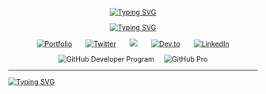<!--HEADINGS-->

<div align="center">

<a href="https://git.io/typing-svg"><img src="https://readme-typing-svg.demolab.com?font=JetBrains+Mono&weight=300&size=25&duration=4000&pause=10&color=FEFAE0&center=true&vCenter=true&repeat=false&width=435&lines=Aidre+%22Svene%22+Cabrera" alt="Typing SVG" /></a>

<a href="https://git.io/typing-svg"><img src="https://readme-typing-svg.demolab.com?font=Open+Sans&weight=300&duration=3000&pause=1000&color=FEFAE0&center=true&vCenter=true&width=435&lines=Hello%2C+World.;Step+into+my+mind+and+explore+my+creations." alt="Typing SVG" /></a>

</div> 

<!--SOCIALS-->
<p align="center">
  <a href="https://aidrecabrera.github.io/"><img alt="Portfolio" title="Portfolio" src="https://custom-icon-badges.demolab.com/badge/-portfolio-FEFAE0?style=for-the-badge&logoColor=black&logo=issue-opened"/></a>
  &#8287;&#8287;&#8287;&#8287;&#8287;
  <a href="https://twitter.com/aidrecabrera/"><img alt="Twitter" title="Twitter" src="https://img.shields.io/badge/twitter-FEFAE0?style=for-the-badge&logo=twitter&logoColor=black"/></a>
  &#8287;&#8287;&#8287;&#8287;&#8287;
  <a href="https://discordapp.com/users/253494226862473216/" alt="Discord" title="Discord"><img src="https://img.shields.io/badge/discord-FEFAE0?style=for-the-badge&logo=discord&logoColor=black"/></a>
  &#8287;&#8287;&#8287;&#8287;&#8287;
  <a href="https://dev.to/aidrecabrera/"><img alt="Dev.to" title="Dev.to" src="https://img.shields.io/badge/dev.to-FEFAE0?style=for-the-badge&logo=dev.to&logoColor=black"></a>
  &#8287;&#8287;&#8287;&#8287;&#8287;
  <a href="https://www.linkedin.com/aidrecabrera/"><img alt="LinkedIn" title="LinkedIn" src="https://img.shields.io/badge/linkedin-FEFAE0?style=for-the-badge&logo=linkedin&logoColor=black"/></a>
</p>

</div>

<div>
  <p align="center">
    <a>
       <img alt="GitHub Developer Program" title="Github Developer Program" src="https://custom-icon-badges.demolab.com/badge/GitHub-Developer%20Program%20Member-palegreen?style=for-the-badge&logo=github-dev&logoColor=white">
    </a>
    &#8287;&#8287;&#8287;
    <a>
       <img alt="GitHub Pro" title="GitHub Pro" src="https://custom-icon-badges.demolab.com/badge/GitHub-Pro%20Member-purple?style=for-the-badge&logo=github-dev&logoColor=white">
    </a>
</div>

---

<!--UNDER CONSTRUCTION-->

[![Typing SVG](https://readme-typing-svg.demolab.com?font=JetBrains+Mono&weight=100&size=12&duration=500&pause=200&color=F7F7F7&background=65FF0000&multiline=true&width=500&height=300&lines=svene%40github-readme%3A~%24+cd+..%2F;svene%40github%3A~%24+ls;aidrecabrera;svene%40github%3A~%24+cd+aidrecabrera;svene%40github%3A~%2Faidrecabrera%24+ls;README.md;svene%40github%3A~%2Faidrecabrera%24+cat+;README.md;+++++++++++;Hey+there%2C+my+GitHub+profile+is+still+under+construction.;But+have+no+fear%2C+I+am+currently+thinking+of+ways+to+make+this+GitHub+profile+even+better+for+you.;Thank+you+for+being+patient+and+for+tuning+in.+;Stay+safe+and+keep+an+eye+out+for+updates!;++++++++++++++++++;-+Svene;++++++++++++++++++;svene%40github%3A~%2Faidrecabrera%24+exitp+quickly;++++++++++++++++++)](https://git.io/typing-svg)
